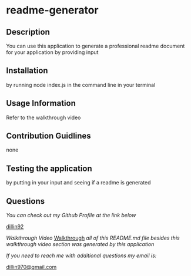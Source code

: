 # readme-generator

## Description

You can use this application to generate a professional readme document for your application by providing input

## Installation

by running node index.js in the command line in your terminal

## Usage Information

Refer to the walkthrough video

## Contribution Guidlines

none

## Testing the application

by putting in your input and seeing if a readme is generated

## Questions

_You can check out my Github Profile at the link below_

[dillin92](http://github.com/dillin92)

_Walkthrough Video_
[Walkthrough](https://drive.google.com/file/d/1DEQZZD6_UxMbW9GQ-Px1viiJLFkzk7WP/view)
_all of this README.md file besides this walkthrough video section was generated by this application_

_If you need to reach me with additional questions my email is:_

dillin970@gmail.com
